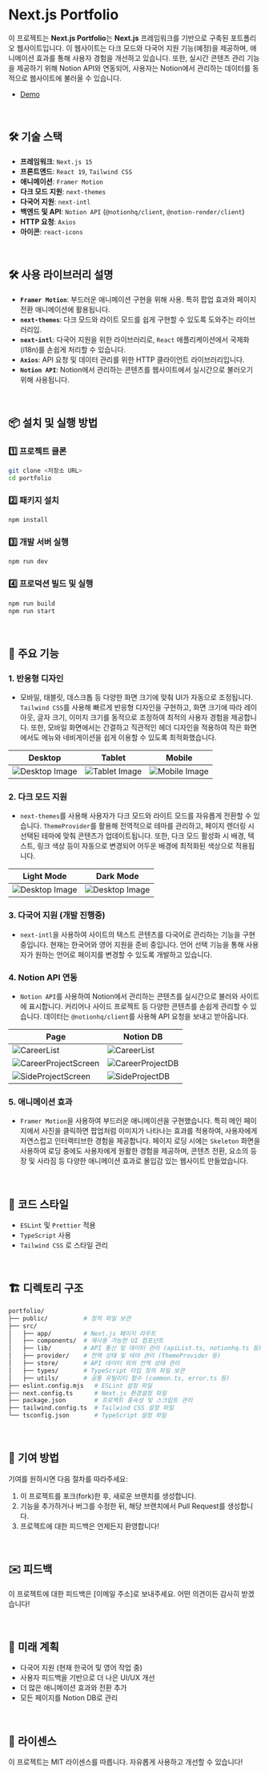 # Next.js Portfolio

이 프로젝트는 **Next.js Portfolio**는 **Next.js** 프레임워크를 기반으로 구축된 포트폴리오 웹사이트입니다. 이 웹사이트는 다크 모드와 다국어 지원 기능(예정)을 제공하며, 애니메이션 효과를 통해 사용자 경험을 개선하고 있습니다. 또한, 실시간 콘텐츠 관리 기능을 제공하기 위해 Notion API와 연동되어, 사용자는 Notion에서 관리하는 데이터를 동적으로 웹사이트에 불러올 수 있습니다.

- [Demo](https://ahramkim-nextjs-portfolio.vercel.app/)

<br>

## 🛠 기술 스택

- **프레임워크**: `Next.js 15`
- **프론트엔드**: `React 19`, `Tailwind CSS`
- **애니메이션**: `Framer Motion`
- **다크 모드 지원**: `next-themes`
- **다국어 지원**: `next-intl`
- **백엔드 및 API**: `Notion API` (`@notionhq/client`, `@notion-render/client`)
- **HTTP 요청**: `Axios`
- **아이콘**: `react-icons`

<br>

## 🛠 사용 라이브러리 설명

- **`Framer Motion`**: 부드러운 애니메이션 구현을 위해 사용. 특히 팝업 효과와 페이지 전환 애니메이션에 활용됩니다.
- **`next-themes`**: 다크 모드와 라이트 모드를 쉽게 구현할 수 있도록 도와주는 라이브러리입.
- **`next-intl`**: 다국어 지원을 위한 라이브러리로, `React` 애플리케이션에서 국제화(i18n)를 손쉽게 처리할 수 있습니다.
- **`Axios`**: API 요청 및 데이터 관리를 위한 HTTP 클라이언트 라이브러리입니다.
- **`Notion API`**: Notion에서 관리하는 콘텐츠를 웹사이트에서 실시간으로 불러오기 위해 사용됩니다.

<br>

## 📦 설치 및 실행 방법

### 1️⃣ 프로젝트 클론

```sh
git clone <저장소 URL>
cd portfolio
```

### 2️⃣ 패키지 설치

```sh
npm install
```

### 3️⃣ 개발 서버 실행

```sh
npm run dev
```

### 4️⃣ 프로덕션 빌드 및 실행

```sh
npm run build
npm run start
```

<br>

## 🚀 주요 기능

### 1. **반응형 디자인**

- 모바일, 태블릿, 데스크톱 등 다양한 화면 크기에 맞춰 UI가 자동으로 조정됩니다. `Tailwind CSS`를 사용해 빠르게 반응형 디자인을 구현하고, 화면 크기에 따라 레이아웃, 글자 크기, 이미지 크기를 동적으로 조정하여 최적의 사용자 경험을 제공합니다. 또한, 모바일 화면에서는 간결하고 직관적인 헤더 디자인을 적용하여 작은 화면에서도 메뉴와 네비게이션을 쉽게 이용할 수 있도록 최적화했습니다.

| Desktop                                                        | Tablet                                            | Mobile                                             |
| -------------------------------------------------------------- | ------------------------------------------------- | -------------------------------------------------- |
| ![Desktop Image](/public/images/readme/light_desktop_main.png) | ![Tablet Image](/public/images/readme/tablet.png) | ![Mobile Image](/public/images/readme/mobile1.png) |

### 2. **다크 모드 지원**

- `next-themes`를 사용해 사용자가 다크 모드와 라이트 모드를 자유롭게 전환할 수 있습니다. `ThemeProvider`를 활용해 전역적으로 테마를 관리하고, 페이지 렌더링 시 선택된 테마에 맞춰 콘텐츠가 업데이트됩니다. 또한, 다크 모드 활성화 시 배경, 텍스트, 링크 색상 등이 자동으로 변경되어 어두운 배경에 최적화된 색상으로 적용됩니다.

| Light Mode                                                     | Dark Mode                                             |
| -------------------------------------------------------------- | ----------------------------------------------------- |
| ![Desktop Image](/public/images/readme/light_desktop_main.png) | ![Desktop Image](/public/images/readme/dark_mode.png) |

### 3. **다국어 지원** (개발 진행중)

- `next-intl`을 사용하여 사이트의 텍스트 콘텐츠를 다국어로 관리하는 기능을 구현 중입니다. 현재는 한국어와 영어 지원을 준비 중입니다. 언어 선택 기능을 통해 사용자가 원하는 언어로 페이지를 변경할 수 있도록 개발하고 있습니다.

### 4. **Notion API 연동**

- `Notion API`를 사용하여 Notion에서 관리하는 콘텐츠를 실시간으로 불러와 사이트에 표시합니다. 커리어나 사이드 프로젝트 등 다양한 콘텐츠를 손쉽게 관리할 수 있습니다. 데이터는 `@notionhq/client`를 사용해 API 요청을 보내고 받아옵니다.

| Page                                                                  | Notion DB                                                     |
| --------------------------------------------------------------------- | ------------------------------------------------------------- |
| ![CareerList](/public/images/readme/CareerScreen.png)                 | ![CareerList](/public/images/readme/CareerDB.PNG)             |
| ![CareerProjectScreen](/public/images/readme/CareerProjectScreen.png) | ![CareerProjectDB](/public/images/readme/CareerProjectDB.PNG) |
| ![SideProjectScreen](/public/images/readme/SideProjectScreen.png)     | ![SideProjectDB](/public/images/readme/SideProjectDB.PNG)     |

### 5. **애니메이션 효과**

- `Framer Motion`을 사용하여 부드러운 애니메이션을 구현했습니다. 특히 메인 페이지에서 사진을 클릭하면 팝업처럼 이미지가 나타나는 효과를 적용하여, 사용자에게 자연스럽고 인터랙티브한 경험을 제공합니다. 페이지 로딩 시에는 `Skeleton` 화면을 사용하여 로딩 중에도 사용자에게 원활한 경험을 제공하며, 콘텐츠 전환, 요소의 등장 및 사라짐 등 다양한 애니메이션 효과로 몰입감 있는 웹사이트 만들었습니다.

<br>

## 📝 코드 스타일

- `ESLint` 및 `Prettier` 적용
- `TypeScript` 사용
- `Tailwind CSS` 로 스타일 관리

<br>

## 🏗 디렉토리 구조

```sh
portfolio/
├── public/          # 정적 파일 보관
├── src/
│   ├── app/         # Next.js 페이지 라우트
│   ├── components/  # 재사용 가능한 UI 컴포넌트
│   ├── lib/         # API 통신 및 데이터 관리 (apiList.ts, notionhq.ts 등)
│   ├── provider/    # 전역 상태 및 테마 관리 (ThemeProvider 등)
│   ├── store/       # API 데이터 외의 전역 상태 관리
│   ├── types/       # TypeScript 타입 정의 파일 보관
│   ├── utils/       # 공통 유틸리티 함수 (common.ts, error.ts 등)
├── eslint.config.mjs   # ESLint 설정 파일
├── next.config.ts      # Next.js 환경설정 파일
├── package.json        # 프로젝트 종속성 및 스크립트 관리
├── tailwind.config.ts  # Tailwind CSS 설정 파일
└── tsconfig.json       # TypeScript 설정 파일
```

<br>

## 🤝 기여 방법

기여를 원하시면 다음 절차를 따라주세요:

1. 이 프로젝트를 포크(fork)한 후, 새로운 브랜치를 생성합니다.
2. 기능을 추가하거나 버그를 수정한 뒤, 해당 브랜치에서 Pull Request를 생성합니다.
3. 프로젝트에 대한 피드백은 언제든지 환영합니다!

<br>

## ✉️ 피드백

이 프로젝트에 대한 피드백은 [이메일 주소]로 보내주세요. 어떤 의견이든 감사히 받겠습니다!

<br>

## 📅 미래 계획

- 다국어 지원 (현재 한국어 및 영어 작업 중)
- 사용자 피드백을 기반으로 더 나은 UI/UX 개선
- 더 많은 애니메이션 효과와 전환 추가
- 모든 페이지를 Notion DB로 관리

<br>

## 🚀 라이센스

이 프로젝트는 MIT 라이센스를 따릅니다. 자유롭게 사용하고 개선할 수 있습니다!
